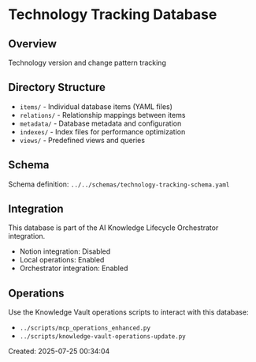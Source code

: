 # Technology Tracking Database

## Overview
Technology version and change pattern tracking

## Directory Structure
- `items/` - Individual database items (YAML files)
- `relations/` - Relationship mappings between items
- `metadata/` - Database metadata and configuration
- `indexes/` - Index files for performance optimization
- `views/` - Predefined views and queries

## Schema
Schema definition: `../../schemas/technology-tracking-schema.yaml`

## Integration
This database is part of the AI Knowledge Lifecycle Orchestrator integration.
- Notion integration: Disabled
- Local operations: Enabled
- Orchestrator integration: Enabled

## Operations
Use the Knowledge Vault operations scripts to interact with this database:
- `../scripts/mcp_operations_enhanced.py`
- `../scripts/knowledge-vault-operations-update.py`

Created: 2025-07-25 00:34:04
